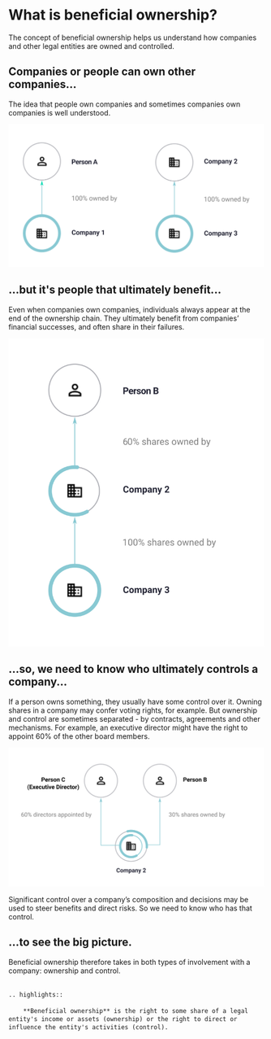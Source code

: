 # What is beneficial ownership?

The concept of beneficial ownership helps us understand how companies and other legal entities are owned and controlled.

## Companies or people can own other companies...

The idea that people own companies and sometimes companies own companies is well understood.

![Person A owns 100% of Company 1](_assets/Diag1-simpleOwn.svg)

## ...but it's people that ultimately benefit...

Even when companies own companies, individuals always appear at the end of the ownership chain. They ultimately benefit from companies’ financial successes, and often share in their failures.

![Company 2 owns 100% of Company 3's shares. And Person B owns 30% of Company 2's shares](_assets/Diag2-simpleInd.svg)

## ...so, we need to know who ultimately controls a company...

If a person owns something, they usually have some control over it. Owning shares in a company may confer voting rights, for example. But ownership and control are sometimes separated - by contracts, agreements and other mechanisms. For example, an executive director might have the right to appoint 60% of the other board members.

![Person B owns 30% of Company 2's shares. And Person C (an executive director) has the right to appoint 60% of Company 2's board members](_assets/Diag3-splitContr.svg)

Significant control over a company’s composition and decisions may be used to steer benefits and direct risks. So we need to know who has that control.

## ...to see the big picture.

Beneficial ownership therefore takes in both types of involvement with a company: ownership and control. 

```eval_rst 

.. highlights:: 
    
    **Beneficial ownership** is the right to some share of a legal entity's income or assets (ownership) or the right to direct or influence the entity's activities (control).

```



